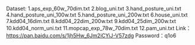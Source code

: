Dataset:
   1.aps_exp_60w_70dim.txt
   2.blog_uni.txt
   3.hand_posture_uni.txt
   4.hand_posture_uni_100w.txt
   5.hand_posture_uni_200w.txt
   6.house_uni.txt
   7.kdd04_16dim.txt
   8.kdd04_22dim_200w.txt
   9.kdd04_25dim_200w.txt
   10.kdd04_norm_uni.txt
   11.mopcap_exp_78w_70dim.txt
   12.pam_uni.txt
Link：https://pan.baidu.com/s/1jh5Hw_6Jm2iCYiJ-V57zdg 
Password：q1o6 

